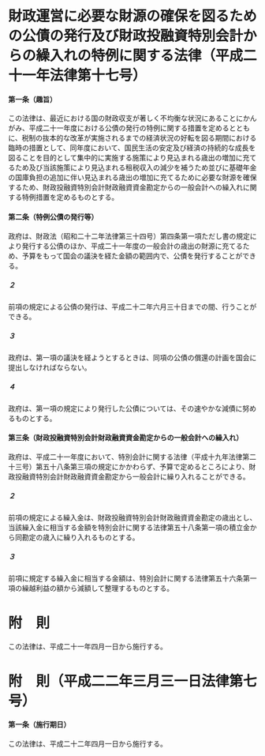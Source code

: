 # 財政運営に必要な財源の確保を図るための公債の発行及び財政投融資特別会計からの繰入れの特例に関する法律（平成二十一年法律第十七号）
#### 第一条（趣旨）
この法律は、最近における国の財政収支が著しく不均衡な状況にあることにかんがみ、平成二十一年度における公債の発行の特例に関する措置を定めるとともに、税制の抜本的な改革が実施されるまでの経済状況の好転を図る期間における臨時の措置として、同年度において、国民生活の安定及び経済の持続的な成長を図ることを目的として集中的に実施する施策により見込まれる歳出の増加に充てるため及び当該施策により見込まれる租税収入の減少を補うため並びに基礎年金の国庫負担の追加に伴い見込まれる歳出の増加に充てるために必要な財源を確保するため、財政投融資特別会計財政融資資金勘定からの一般会計への繰入れに関する特例措置を定めるものとする。
#### 第二条（特例公債の発行等）
政府は、財政法（昭和二十二年法律第三十四号）第四条第一項ただし書の規定により発行する公債のほか、平成二十一年度の一般会計の歳出の財源に充てるため、予算をもって国会の議決を経た金額の範囲内で、公債を発行することができる。
##### ２
前項の規定による公債の発行は、平成二十二年六月三十日までの間、行うことができる。
##### ３
政府は、第一項の議決を経ようとするときは、同項の公債の償還の計画を国会に提出しなければならない。
##### ４
政府は、第一項の規定により発行した公債については、その速やかな減債に努めるものとする。
#### 第三条（財政投融資特別会計財政融資資金勘定からの一般会計への繰入れ）
政府は、平成二十一年度において、特別会計に関する法律（平成十九年法律第二十三号）第五十八条第三項の規定にかかわらず、予算で定めるところにより、財政投融資特別会計財政融資資金勘定から一般会計に繰り入れることができる。
##### ２
前項の規定による繰入金は、財政投融資特別会計財政融資資金勘定の歳出とし、当該繰入金に相当する金額を特別会計に関する法律第五十八条第一項の積立金から同勘定の歳入に繰り入れるものとする。
##### ３
前項に規定する繰入金に相当する金額は、特別会計に関する法律第五十六条第一項の繰越利益の額から減額して整理するものとする。
# 附　則
この法律は、平成二十一年四月一日から施行する。
# 附　則（平成二二年三月三一日法律第七号）
#### 第一条（施行期日）
この法律は、平成二十二年四月一日から施行する。
